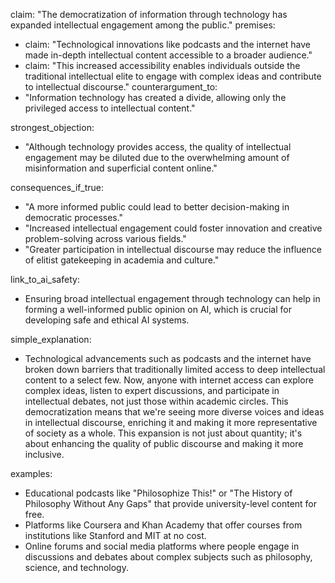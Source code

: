 claim: "The democratization of information through technology has expanded intellectual engagement among the public."
premises:
  - claim: "Technological innovations like podcasts and the internet have made in-depth intellectual content accessible to a broader audience."
  - claim: "This increased accessibility enables individuals outside the traditional intellectual elite to engage with complex ideas and contribute to intellectual discourse."
counterargument_to:
  - "Information technology has created a divide, allowing only the privileged access to intellectual content."

strongest_objection:
  - "Although technology provides access, the quality of intellectual engagement may be diluted due to the overwhelming amount of misinformation and superficial content online."

consequences_if_true:
  - "A more informed public could lead to better decision-making in democratic processes."
  - "Increased intellectual engagement could foster innovation and creative problem-solving across various fields."
  - "Greater participation in intellectual discourse may reduce the influence of elitist gatekeeping in academia and culture."

link_to_ai_safety:
  - Ensuring broad intellectual engagement through technology can help in forming a well-informed public opinion on AI, which is crucial for developing safe and ethical AI systems.

simple_explanation:
  - Technological advancements such as podcasts and the internet have broken down barriers that traditionally limited access to deep intellectual content to a select few. Now, anyone with internet access can explore complex ideas, listen to expert discussions, and participate in intellectual debates, not just those within academic circles. This democratization means that we're seeing more diverse voices and ideas in intellectual discourse, enriching it and making it more representative of society as a whole. This expansion is not just about quantity; it's about enhancing the quality of public discourse and making it more inclusive.

examples:
  - Educational podcasts like "Philosophize This!" or "The History of Philosophy Without Any Gaps" that provide university-level content for free.
  - Platforms like Coursera and Khan Academy that offer courses from institutions like Stanford and MIT at no cost.
  - Online forums and social media platforms where people engage in discussions and debates about complex subjects such as philosophy, science, and technology.